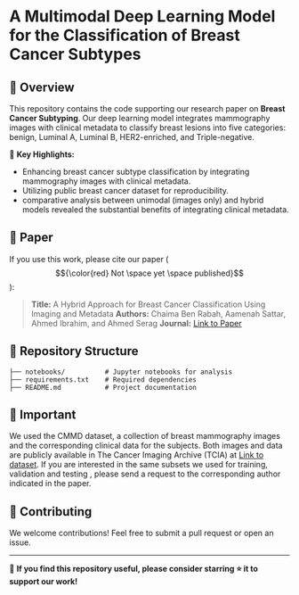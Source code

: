 # A Multimodal Deep Learning Model for the Classification of Breast Cancer Subtypes


## 📝 Overview

This repository contains the code supporting our research paper on **Breast Cancer Subtyping**. Our deep learning model integrates mammography images with clinical metadata to classify breast lesions into five categories: benign, Luminal A, Luminal B, HER2-enriched, and Triple-negative.

🔬 **Key Highlights:**
- Enhancing breast cancer subtype classification by integrating mammography images with clinical metadata.
- Utilizing public breast cancer dataset for reproducibility.
- comparative analysis between unimodal (images only) and hybrid models revealed the substantial benefits of integrating clinical metadata.

## 📄 Paper
If you use this work, please cite our paper ($${\color{red} Not \space yet \space published}$$):
> **Title:** A Hybrid Approach for Breast Cancer Classification Using Imaging and Metadata
> **Authors:** Chaima Ben Rabah, Aamenah Sattar, Ahmed Ibrahim, and Ahmed Serag
> **Journal:** [Link to Paper](https://your-paper-link.com)

## 📂 Repository Structure
```
├── notebooks/          # Jupyter notebooks for analysis
├── requirements.txt    # Required dependencies
├── README.md           # Project documentation
```

## 🚀 Important

We used the CMMD dataset, a collection of breast mammography images and the corresponding clinical data for the subjects. Both images and data are publicly available in The Cancer Imaging Archive (TCIA) at [Link to dataset](https://www.cancerimagingarchive.net/). If you are interested in the same subsets we used for training, validation and testing , please send a request to the corresponding author indicated in the paper.

## 🤝 Contributing
We welcome contributions! Feel free to submit a pull request or open an issue.


---

🌟 **If you find this repository useful, please consider starring ⭐ it to support our work!**

